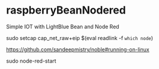 # raspberryBeanNodered
Simple IOT with LightBlue Bean and Node Red


sudo setcap cap_net_raw+eip $(eval readlink -f `which node`)

https://github.com/sandeepmistry/noble#running-on-linux

sudo node-red-start
